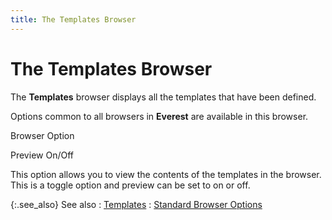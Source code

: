 ```yaml
---
title: The Templates Browser
---
```


# The Templates Browser


The **Templates** browser displays  all the templates that have been defined.


Options common to all browsers in **Everest**  are available in this browser.


Browser Option


Preview On/Off


This option allows you to view the contents of the templates in the  browser. This is a toggle option and preview can be set to on or off.


{:.see_also}
See also
: [Templates]({{site.crm_baseurl}}/standard-crm/bam/templates/templates.html)
: <font style="color: #008000;" color="#008000"><a href="{{site.wwe_chm}}/everest-client/ui/browsers/standard_browser_options.html">Standard 
 Browser Options</a></font>
